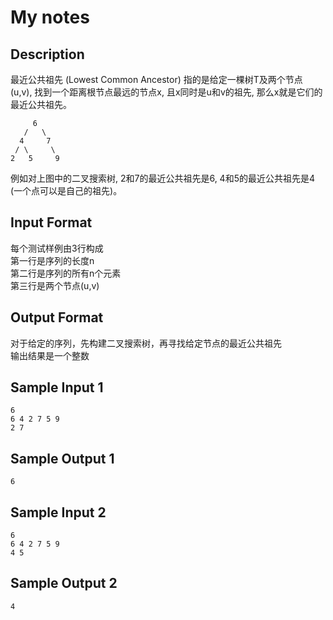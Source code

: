 # My notes


## Description
最近公共祖先 (Lowest Common Ancestor) 指的是给定一棵树T及两个节点 (u,v), 找到一个距离根节点最远的节点x, 且x同时是u和v的祖先, 那么x就是它们的最近公共祖先。

```
     6
   /   \
  4     7
 / \     \
2   5     9
```
例如对上图中的二叉搜索树, 2和7的最近公共祖先是6, 4和5的最近公共祖先是4 (一个点可以是自己的祖先)。 

## Input Format
每个测试样例由3行构成      
第一行是序列的长度n     
第二行是序列的所有n个元素        
第三行是两个节点(u,v)     

## Output Format
对于给定的序列，先构建二叉搜索树，再寻找给定节点的最近公共祖先     
输出结果是一个整数      

## Sample Input 1
```
6
6 4 2 7 5 9
2 7
```
## Sample Output 1
```
6
```
## Sample Input 2
```
6
6 4 2 7 5 9
4 5
```
## Sample Output 2
```
4
```
